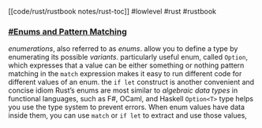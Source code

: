 [[code/rust/rustbook notes/rust-toc]]
#lowlevel #rust #rustbook 

### [#Enums and Pattern Matching](https://doc.rust-lang.org/book/ch06-00-enums.html#enums-and-pattern-matching)

_enumerations_, also referred to as _enums_.
allow you to define a type by enumerating its possible _variants_.
particularly useful enum, called `Option`, which expresses that a value can be either something or nothing
pattern matching in the `match` expression makes it easy to run different code for different values of an enum.
the `if let` construct is another convenient and concise idiom
Rust’s enums are most similar to _algebraic data types_ in functional languages, such as F#, OCaml, and Haskell
`Option<T>` type helps you use the type system to prevent errors.
When enum values have data inside them, you can use `match` or `if let` to extract and use those values,